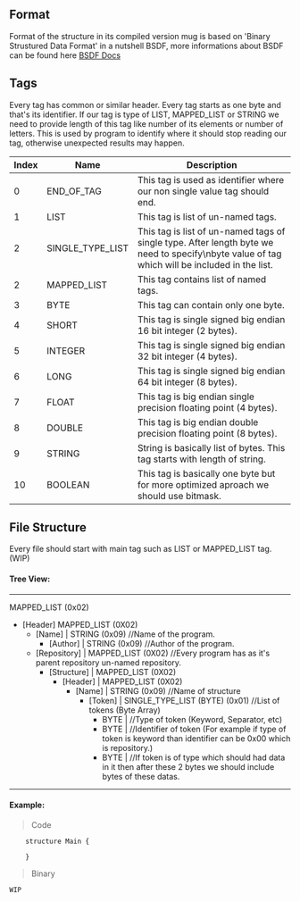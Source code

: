 ## Format

Format of the structure in its compiled version mug is based on
'Binary Strustured Data Format' in a nutshell BSDF, more informations about
BSDF can be found here [BSDF Docs](https://bsdf.readthedocs.io/#)

## Tags
Every tag has common or similar header. Every tag starts as one byte and that's its identifier.
If our tag is type of LIST, MAPPED_LIST or STRING we need to provide length of this tag
like number of its elements or number of letters. This is used by program to identify where it
should stop reading our tag, otherwise unexpected results may happen.

| Index  | Name | Description |
| ------ | ---- | ----------- |
| 0  | END_OF_TAG | This tag is used as identifier where our non single value tag should end. |
| 1  | LIST | This tag is list of un-named tags. |
| 2  | SINGLE_TYPE_LIST | This tag is list of un-named tags of single type. After length byte we need to specify\nbyte value of tag which will be included in the list. |
| 2  | MAPPED_LIST | This tag contains list of named tags. |
| 3  | BYTE | This tag can contain only one byte. |
| 4  | SHORT | This tag is single signed big endian 16 bit integer (2 bytes). |
| 5  | INTEGER | This tag is single signed big endian 32 bit integer (4 bytes). |
| 6  | LONG | This tag is single signed big endian 64 bit integer (8 bytes). |
| 7  | FLOAT | This tag is big endian single precision floating point (4 bytes). |
| 8  | DOUBLE | This tag is big endian double precision floating point (8 bytes). |
| 9  | STRING | String is basically list of bytes. This tag starts with length of string. |
| 10 | BOOLEAN | This tag is basically one byte but for more optimized aproach we should use bitmask. |

## File Structure

Every file should start with main tag such as LIST or MAPPED_LIST tag. (WIP)

#### Tree View:

---
MAPPED_LIST (0x02)
- [Header] MAPPED_LIST (0X02)
  - [Name] | STRING (0x09) //Name of the program.
    - [Author] | STRING (0x09) //Author of the program.
  - [Repository] | MAPPED_LIST (0X02) //Every program has as it's parent repository un-named repository.
    - [Structure] | MAPPED_LIST (0X02)
      - [Header] | MAPPED_LIST (0X02)
        - [Name] | STRING (0x09) //Name of structure
          - [Token] | SINGLE_TYPE_LIST (BYTE) (0x01) //List of tokens (Byte Array)
            - BYTE | //Type of token (Keyword, Separator, etc)
            - BYTE | //Identifier of token (For example if type of token is keyword than identifier can be 0x00 which is repository.)
            - BYTE | //If token is of type which should had data in it then after these 2 bytes we should include bytes of these datas.
---

#### Example:
> Code
```
    structure Main {
      
    }
```  

> Binary
```
WIP
```